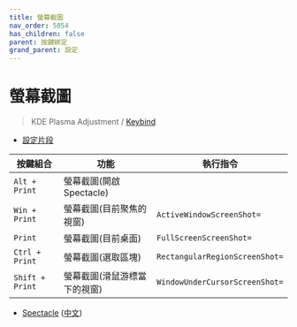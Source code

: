 ```yaml
---
title: 螢幕截圖
nav_order: 5054
has_children: false
parent: 按鍵綁定
grand_parent: 設定
---
```



# 螢幕截圖

> KDE Plasma Adjustment / [Keybind](https://github.com/samwhelp/note-about-kubuntu/tree/gh-pages/_demo/prototype/de/kde-plasma/part/keybind/kde-plasma-keybind-main)


* [設定片段](https://github.com/samwhelp/lingmo-adjustment/blob/main/prototype/main/lingmo-config/locale/en_us/Lingmo-Dark/asset/overlay/etc/skel/.config/kglobalshortcutsrc#L226-L234)

| 按鍵組合          | 功能             | 執行指令                                    |
| ----------------- | ---------------- | ------------------------------------------- |
| `Alt + Print` | 螢幕截圖(開啟Spectacle)         |  |
| `Win + Print` | 螢幕截圖(目前聚焦的視窗)         | `ActiveWindowScreenShot=` |
| `Print` | 螢幕截圖(目前桌面)         | `FullScreenScreenShot=` |
| `Ctrl + Print` | 螢幕截圖(選取區塊)         | `RectangularRegionScreenShot=` |
| `Shift + Print` | 螢幕截圖(滑鼠游標當下的視窗)         | `WindowUnderCursorScreenShot=` |


* [Spectacle](https://apps.kde.org/spectacle/) ([中文](https://apps.kde.org/zh-tw/spectacle/))
